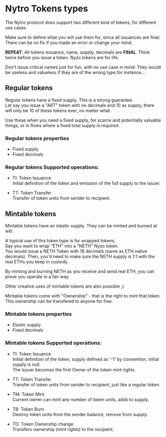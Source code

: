 # Nytro Tokens types

The Nytro protocol does support two different kind of tokens, for different use cases.  

Make sure to define what you will use them for, since all issuances are final: There can be no fix if you made an error or change your mind.

**REPEAT**: All tokens issuance, name, supply, decimals are **FINAL**. Think twice before you issue a token.
Nyzo tokens are for life. 

Don't issue critical names just for fun, with no use case in mind: They would be useless and valueless if they are of the wrong type for instance...


## Regular tokens

Regular tokens have a fixed supply. This is a strong guarantee.  
Let say you issue a "ART" token with no decimals and 10 as supply, there will only be 10 of these tokens ever, no matter what.

Use these when you need a fixed supply, for scarce and potentially valuable things, or in flows where a fixed total supply is required.

### Regular tokens properties 
 
- Fixed supply
- Fixed decimals

### Regular tokens Supported operations:

- TI: Token Issuance  
  Initial definition of the token and emission of the full supply to the issuer.
  
- TT: Token Transfer  
  Transfer of token units from sender to recipient.
  

## Mintable tokens

Mintable tokens have an elastic supply. They can be minted and burned at will.
  
A typical use of this token type is for wrapped tokens.    
Say you want to wrap "ETH" into a "NETH" Nyzo token.  
You would issue a NETH Token with 18 decimals (same as ETH native decimals).
Then, you'd need to make sure the NETH supply is 1:1 with the real ETHs you keep in custody.

By minting and burning NETH as you receive and send real ETH, you can prove you operate in a fair way. 

Other creative uses of mintable tokens are also possible ;)

Mintable tokens come with "Ownership" - that is the right to mint that token.    
This ownership can be transfered to anyone for free.

### Mintable tokens properties 
 
- Elastic supply
- Fixed decimals

### Mintable tokens Supported operations:

- TI: Token Issuance  
  Initial definition of the token, supply defined as '-1' by convention, initial supply is null.  
  The issuer becomes the first Owner of the token mint rights.
  
- TT: Token Transfer  
  Transfer of token units from sender to recipient, just like a regular token.

- TM: Token Mint  
  Current owner can mint any number of token units, adds to supply.

- TB: Token Burn  
  Destroy token units from the sender balance, remove from supply.

- TO: Token Ownership change  
  Transfers ownership (mint rights) to the recipient.
  
